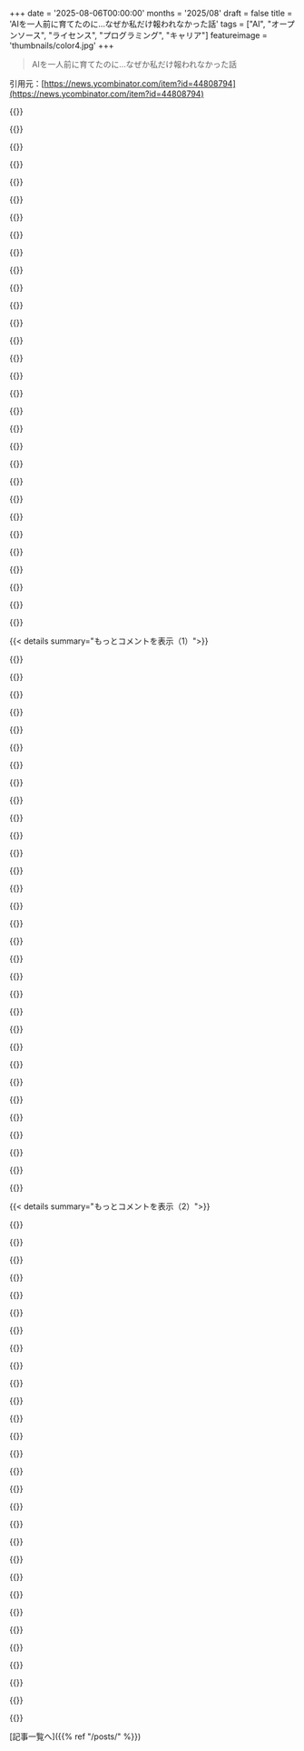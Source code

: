 +++
date = '2025-08-06T00:00:00'
months = '2025/08'
draft = false
title = 'AIを一人前に育てたのに…なぜか私だけ報われなかった話'
tags = ["AI", "オープンソース", "ライセンス", "プログラミング", "キャリア"]
featureimage = 'thumbnails/color4.jpg'
+++

> AIを一人前に育てたのに…なぜか私だけ報われなかった話

引用元：[https://news.ycombinator.com/item?id=44808794](https://news.ycombinator.com/item?id=44808794)




{{<matomeQuote body="やあ、ブログ記事の著者だよ。投稿してくれてありがとう。何か質問があれば気軽に聞いてほしいし、文章はどうだったか教えてくれると嬉しいな。最初の記事の一つだから、改善したいんだ。" userName="pentamassiv" createdAt="2025/08/06 07:50:27" color="">}}




{{<matomeQuote body="やあ相棒、君が提供した価値に対して、せめて報われることを心から願うよ。冷酷なアメリカの企業じゃ、その可能性はゼロだろうけどね。彼らにとって微々たる額でも、君にとっては大金なのに。だから俺はGPLがMITより優れてるって思うんだ。" userName="4gotunameagain" createdAt="2025/08/06 07:54:59" color="#ff33a1">}}




{{<matomeQuote body="ライセンスをAGPLと「カスタム、支払いは連絡」に変更すべきだよ。君がそうした理由としてこの記事をリンクしてやれ。GPLみたいなバイラルライセンスじゃないと、FLOSS開発者にタダ乗りする企業に寄生されるだけだからね。人間はGPLの下で人権を持つべきで、“トレンチコートを着た3人の弁護士”（企業）じゃない。彼らが決断したなら（エンタープライズ級だと判断したコードの開発者を軽んじたこと）、君も同様に、彼らの傲慢さを罰する決断ができるはずだ。俺も全てのAGPLが正しいって再認識したよ。奴らはカスタム条件で連絡してくるだろう。" userName="mystraline" createdAt="2025/08/06 15:43:00" color="#ff5733">}}




{{<matomeQuote body="ソフトウェアを自由に使えることを望み、GPLよりも“自由”だからMITを選ぶ人もいるんだ。ただで何かを作って提供したいなら、それで何も問題ないよ。みんなが全ての活動でお金を追いかける必要はないんだから。著者はこの結果に誇りを持ってて、趣味のプロジェクトが広く使われることに緊張してるって言ってたろ？それは多くのオープンソース作者の野望だし、勝利だと思うね。GPLだったら実現しなかったかもよ。" userName="foxglacier" createdAt="2025/08/06 16:19:02" color="#45d325">}}




{{<matomeQuote body="MITライセンスはGPLより“自由”なんかじゃない。実際、MITだと実質的な所有権とコントロールを放棄することになる。コントロールも貢献も失うんだ。そのコントロールを失った見返りは何かって？露出か、今回の多くのケースのように、何も得られない。企業が君のコードに寄生して、SOCの質問表とか「このバグ、今すぐ直せ」とか要求してくることすらあるんだ。＜<br>みんなが全ての活動でお金を追いかける必要はない＞＞って？論点を見失ってるぞ！これは金の話だったんだ。コードが本番で使われる会社の仕事の話だったのに、面接すらしてもらえなかったんだからな。俺たちの多くは、財産持ちじゃないし、金銭的心配なしに好きなことをできるわけじゃない。そして、ほとんどのFLOSS開発者はそうじゃないんだ。むしろ、過大評価されたAIのハイプスクワッドがvibecode（またはスロットマシンプログラミング）を早く進めるための、無給の踏み台として使われているんだ。<br>著者がこの結果に誇りを持っていて、趣味のプロジェクトが広く使われることに緊張してるって？それは多くのオープンソース作者の野望だし、勝利だと思うね。GPLだったら実現しなかったかもよ。＜<br>そこは著者がLGPLとプロプライエタリに再ライセンスして、Anthropicにもう無料のプロフェッショナルな仕事を提供しないことを願うね。そして、GPLだったら実現しなかったって？ガハハ、それなら奴らは開発者を雇って金を出して作らざるを得なかったんだからな。自分が金持ちになるまでは、俺もAGPLでライセンスするよ。俺のもので金儲けするなら、俺にも分け前が欲しい。シンプルな話だ。" userName="mystraline" createdAt="2025/08/06 16:56:04" color="#785bff">}}




{{<matomeQuote body="MITとGPLの混乱については君の言う通りだ。MITが“よりオープン”だと洗脳されている人がいるけど、それはより寛容なだけで、他の人に君のコードから利益を出させても、何も還元させないんだ。GPLは、著作権を持つ君が再ライセンスさせるか共有させるかを強制する。MITだと、彼らは君に聞く必要すらないんだ。MITは大手企業にしか恩恵をもたらさない。GPLの方がオープンソースの精神と、皮肉なことに君の作品の所有権をより守ってくれるんだ。" userName="kome" createdAt="2025/08/06 09:33:38" color="#38d3d3">}}




{{<matomeQuote body="自分のプロダクトをAGPLにすることで、もっとお金や認知度、仕事を得られると思う？" userName="trueismywork" createdAt="2025/08/06 08:23:53" color="">}}




{{<matomeQuote body="ああ、人々が君のコードを好きなように使える方が、間違いなく“よりオープン”だよ。もう一つのうまくいくモデルは、GPL+商用ライセンスのデュアルライセンスだ。だから、公開したい人はGPLライセンスを使えるし、クローズドソースのユーザーに商用ライセンスオプションでプロジェクトの資金を調達することもできるんだ。俺が携わってるオーディオコミュニティでは、これをよく見かけるよ。" userName="cesaref" createdAt="2025/08/06 10:01:00" color="#ff5c5c">}}




{{<matomeQuote body="わかんないな。比較したことがないけど、cratesはMITでリリースされるのが一般的だからね。元の作者からメンテナーを引き継いだんだ。だからライセンスはもうそこにあったんだ。ほとんど全部書き直したから、今ならライセンス変更を試せるだろうけど、それは考えたくないんだ。俺がやってるのは、普段使ってる素晴らしいオープンソースソフトウェアへの恩返しって思ってるからね。" userName="pentamassiv" createdAt="2025/08/06 08:43:29" color="#38d3d3">}}




{{<matomeQuote body="Claptrapみたいに感じる？[0] 真面目な話、よくやったよ。不採用は残念だけど、Googleに拒否されたHomebrewの人の話を思い出すね[1]。[0] https://youtu.be/hDzWw5rfefQ[1] https://x.com/mxcl/status/608682016205344768" userName="ChrisMarshallNY" createdAt="2025/08/06 09:12:17" color="#38d3d3">}}




{{<matomeQuote body="「”金持ちになるまでAGPLライセンスにする、もし俺のコードで稼ぐなら分け前よこせ”ってのは、”みんなが金を追う必要はない”ってのを見失ってるよな。それに、お前が書いたからってそれが”お前のもん”だって主張するのは傲慢だろ。著作権ロビーはどこにでも蔓延してるな。" userName="aidenn0" createdAt="2025/08/06 17:03:08" color="">}}




{{<matomeQuote body="履歴書送ってくれない？Andrew@gambit.usまで。" userName="AndrewKemendo" createdAt="2025/08/06 16:40:52" color="#ff33a1">}}




{{<matomeQuote body="彼らにとっては10万ドル、100万ドル、いや1000万ドルだって、端数みたいなもんだろ。" userName="mnmalst" createdAt="2025/08/06 08:34:37" color="">}}




{{<matomeQuote body="GPLのコード部分だけ共有するのは、なんで無理なんだ？" userName="spookie" createdAt="2025/08/06 10:34:35" color="">}}




{{<matomeQuote body="お前の諦めたような、従順なトーンにはガッカリだよ。この会社はお前の仕事でめちゃくちゃ儲けてるのに、面接すらしてくれないのか？LGPLみたいなコピーレフトライセンスも考えた？<br>（兄弟コメントで回答済み）" userName="andrepd" createdAt="2025/08/06 11:28:57" color="">}}




{{<matomeQuote body="企業にフリーで提供するのに、お前の純資産はいくらなんだ？金を気にしなくていいようになるには、どれくらいの純資産が必要なんだ？俺はまだそこまでじゃないね。<br>AGPLは個人には影響しないが、企業がコードを取得・変更・ホストして貢献を共有しない場合に適用されるんだ。アンチTIVOizationを読んでみてくれ。だからAGPLなんだ。お前は知ってるはずなのに、俺の意見を”的外れ”って攻撃してるんだろ？<br>著作権はどこにでもあるが、GPLは最も健全な再利用条件を持ってるし、その”ウイルス性”でエコシステムを成長させる。Anthropicはコードを提出してなかったんだろ？俺の世界じゃ、寄生虫には駆虫薬だ。" userName="mystraline" createdAt="2025/08/06 17:23:01" color="#ff5c5c">}}




{{<matomeQuote body="GPLコードとリンクするなら、お前のコードもGPL互換である必要がある。IPCベースの回避策もあるけど、ほとんどの場合は面倒で遅いんだ。" userName="ahartmetz" createdAt="2025/08/06 11:08:40" color="#38d3d3">}}




{{<matomeQuote body="このページで詳しく議論されてるよ: https://news.ycombinator.com/item?id=44808807" userName="JdeBP" createdAt="2025/08/06 11:33:45" color="">}}




{{<matomeQuote body="コピーレフトの考え方は好きだけど、俺は君が何も間違ってないと思うよ。大企業が良いアイデアを見つけたら、AGPLに準拠したり代替ライセンスを買ったりするより、むしろそれを再実装するだろうからね。<br>特にAIの時代では、公開されてるコードはほとんどパブリックドメインになっちゃってる。ライセンスはほとんどがコンプライアンスやイデオロギーのゲームになってて、ほとんどの人を遠ざけてるね。でも、メインリポジトリのライセンスをマイナーバージョンアップだけで変更するのは、HRの注意を引くための”クソ野郎ムーブ”としてはいいかもね（違いはないだろうけど、失うものがないなら）。" userName="riedel" createdAt="2025/08/06 09:48:10" color="#ff5733">}}




{{<matomeQuote body="GTP40で新機能見つけたから開発者フォーラムに投稿しようとしたら、スパムフィルターで消されちゃったんだ。<br>GTP40に書き直してもらって再投稿したら、今度はBANされちゃったよ。<br>ノイズが多すぎるんだよね。<br>アインシュタインやテスラみたいな人たちも、今じゃ注目されないんじゃないかな。自分のアイデアを広めるためにSNSインフルエンサーになるなんて、彼らならやらないだろうし。" userName="robpanico333" createdAt="2025/08/06 15:21:20" color="#ff33a1">}}




{{<matomeQuote body="無視されたくないなら、給与の範囲はちゃんと提示しとくべきだよ。<br>開発者は棒にニンジンがぶら下がってないと、わざわざ君のくだらないゲームに付き合ってくれないからね。" userName="bigyabai" createdAt="2025/08/10 00:27:27" color="#45d325">}}




{{<matomeQuote body="LGPLってのもあるんだぜ。" userName="fsflover" createdAt="2025/08/06 11:24:07" color="">}}




{{<matomeQuote body="いいね。リンクありがとう。<br>別に誰かの手柄を横取りしようとしたわけじゃないし、記事もちゃんと読んだよ。リンクしといても損はないと思っただけ。<br>それに、あの議論、かなりひどいことになってたから、みんなをそこへ行かせたくなかったんだ。<br>ただ、その人を応援したかったのと、ちょっとユーモアを入れたかっただけだよ。そういう経験、僕にもあるからさ。最悪だよね。" userName="ChrisMarshallNY" createdAt="2025/08/06 12:30:42" color="#785bff">}}




{{<matomeQuote body="著作権ってのは知的財産法の一つの柱にすぎないよ。<br>自由を尊重するソフトウェアプロジェクトが、非フリーな再実装と戦うために特許を使うのを僕は見てみたいね。<br>GPLライセンスで、それを使って開発したソフトウェアもGPLライセンスで公開する限り、裏付けとなる特許の権利も付与する、みたいなのはどう？<br>クローズドソースでライブラリを使ったら著作権侵害。別のライセンスで再実装したら特許侵害。ちょっと変えて同じものと呼んだら商標侵害ってね。" userName="r3trohack3r" createdAt="2025/08/06 13:03:22" color="#ff5c5c">}}




{{<matomeQuote body="＞この会社はあなたの仕事から莫大な利益を得ている<br>それは正確には違うと思うな。筆者を貶めるつもりはないけど、このライブラリはAnthropicがやってることのごく一部だよ。<br>UI操作ライブラリで、キーボードやマウス入力をシミュレートするものだよね。<br>プロジェクトには必要だけど、Anthropicが社内で書き直すのもそんなに難しくないはず。<br>このプロジェクトでの経験が筆者の専門知識になり、それがAnthropicに役立つのは確かだから、彼らが面接しなかったのは残念だけど、言えるのはそれくらいだよ。" userName="zoky" createdAt="2025/08/06 15:00:14" color="#ff5c5c">}}




{{<matomeQuote body="Hacker Newsで話題になってるんだから、Anthropicの誰かがこの投稿を見て、心から謝罪して彼を雇うっていうハッピーエンドがきっとあるよね？<br>ねぇ、宇宙よ、ここからポジティブな話を引き出してくれないかい？" userName="archon810" createdAt="2025/08/06 17:07:43" color="">}}




{{<matomeQuote body="どうだろうね。会社って株価はめちゃくちゃ高くても、給料を払う現金がなかったり、大きなチームを雇う余裕がないこともあるからさ。<br>もし持ってるのが株だけなら、誰かにその株を現金で買ってもらわないといけないし、さらに株を売る前にその現金が尽きないようにする方法を見つけないといけないんだ。<br>最終的にはイグジットするか、利益を出すかして心配事をやめるしかないよね。" userName="pmontra" createdAt="2025/08/06 12:52:10" color="#45d325">}}




{{<matomeQuote body="そもそも彼ら、利益出してるの？" userName="eptcyka" createdAt="2025/08/06 08:46:54" color="">}}




{{<matomeQuote body="それがそもそも投稿の動機だったのかもしれないけど、リスクもあるよね。" userName="lo_zamoyski" createdAt="2025/08/06 17:18:25" color="">}}




{{<matomeQuote body="MITライセンスがGPLより自由って話、もう散々議論されまくってるよね。どっちの自由の話をしてるかによるし、MITがもっと自由だと決めつけるのは単純すぎるよ。" userName="mejutoco" createdAt="2025/08/07 12:20:08" color="">}}




{{< details summary="もっとコメントを表示（1）">}}

{{<matomeQuote body="履歴書を送るのが”ちょっとしたゲーム”って、どういう意味？" userName="AndrewKemendo" createdAt="2025/08/10 03:25:56" color="">}}




{{<matomeQuote body="Anthropicに応募したけど連絡なし。大手企業は返事がないことが多くて、10年以上前から応募やめたんだ。JaneStreetだけは例外で、コールド応募でもすぐ連絡くれた。GoogleやAppleでもリファラル経由なら面接は比較的簡単に行けるよ。" userName="cnst" createdAt="2025/08/06 13:09:06" color="#ff5733">}}




{{<matomeQuote body="大学のインターンから大手企業まで6回転職したけど、Webサイトからの応募で仕事を得たことは一度もないな。いつも紹介してもらう形だったよ。Anthropicでも、友だちの友だちを探して電話してみるのがおすすめだよ。" userName="pizzathyme" createdAt="2025/08/06 20:57:16" color="#45d325">}}




{{<matomeQuote body="それが正解だね。採用担当者といくつか繋がっとくべきだよ。" userName="mv4" createdAt="2025/08/06 22:00:13" color="">}}




{{<matomeQuote body="JaneStreetだけが例外って？OCamlをメイン言語にしてたら、開発者集めに苦労するってことかな。" userName="sigmoid10" createdAt="2025/08/06 13:14:06" color="">}}




{{<matomeQuote body="JaneStreetが採用にすごく力を入れてるから驚きはないよ。彼らが「手当たり次第に採用する」レベルじゃないのは間違いないね。大学レベルの数学パズルを趣味で解くような人材を求めてるんだ。だから、もしそこで採用されたら、周りはめちゃくちゃ優秀な人ばかりだろうね。" userName="mywittyname" createdAt="2025/08/06 17:15:22" color="#45d325">}}




{{<matomeQuote body="採用される可能性とか、成功する候補者の話じゃなくて、コールド応募にすぐ返信があったって話をしてるんだよ。" userName="sigmoid10" createdAt="2025/08/07 11:58:48" color="">}}




{{<matomeQuote body="間違ってるよ。JaneStreetは給料もめちゃくちゃいいし、面接もかなり難しいらしい。でも、倫理的な問題として考えとくべきことがあるんだ。市場操作に関与した疑いがあるみたいだよ。https://www.bbc.com/news/articles/c5y0zgrevl1o" userName="lo_zamoyski" createdAt="2025/08/06 17:27:28" color="#ff5c5c">}}




{{<matomeQuote body="難易度の話じゃなくて、コールド応募にすぐ返信があったって話だよ。有能な候補者を見つけるのにすごく苦労してないと、そんなこと普通しないはず。OCamlに全振りしてるんだから、自ら採用を難しくしてるのは間違いないよね。" userName="sigmoid10" createdAt="2025/08/07 12:01:25" color="#45d325">}}




{{<matomeQuote body="はい、でもね。Jane Streetで一番重要なのは謙虚さであって、OCamlへの興味や専門知識じゃないと思うんだ。給料も、みんなが応募したがる理由に関係してるんじゃないかな。" userName="cnst" createdAt="2025/08/06 13:19:09" color="">}}




{{<matomeQuote body="俺が話してたのは応募理由じゃなくて、コールド応募にすぐ返事したって話だよ。一般的に、OCamlを扱う意欲やスキルが足りないのに大量に申し込んだら、そりゃ採用プロセスに影響するだろ。" userName="sigmoid10" createdAt="2025/08/06 16:30:22" color="">}}




{{<matomeQuote body="はっきり言うけどさ、会社から見たら彼が無料で働いてくれてるなら、なんで金を払う必要があるの？あー、彼らは彼を無視したんだね。それが会社を良いように見せるのかは分かんないけど。" userName="ArcHound" createdAt="2025/08/06 07:44:30" color="">}}




{{<matomeQuote body="だってさ<br>・何をやってもらうか会社が決めやすいし<br>・彼がこの仕事好きで超有能なの知ってるし<br>・成果物を会社のものにできる、これは競争優位性だよ<br>・どうせ彼はほとんどコストかからないしさ" userName="jaccola" createdAt="2025/08/06 07:47:00" color="#45d325">}}




{{<matomeQuote body="新しいライセンス作ろうぜ。俺を雇わないで俺のライブラリ使って年間1億ドル以上稼ぐなら、うちの最高COL都市のプリンシパルエンジニアか50人以上を管理するディレクターの総費用（株式付与込み）に相当する商用ライセンス料を払え。OSSは財団へ。ffmpegみたいな全BigTechが使うプロジェクトもこのライセンスになるべきだね。" userName="mac-mc" createdAt="2025/08/06 08:34:21" color="#ff5c5c">}}




{{<matomeQuote body="それって理にかなってるけど、HR部門では同じ理屈が通用しないんじゃないかって心配。俺の経験からくる不満かもしれないけどね。悪魔の代弁者として、会社がやる必要ないしOSS版で十分なら、なんでこんなこと気にするの？" userName="ArcHound" createdAt="2025/08/06 07:48:54" color="">}}




{{<matomeQuote body="超短期的な考えだよ。こんなことされたら作者はやる気なくすし、続ける義務はない。自分のソフトで大儲けしてる会社が面接すらしてくれないなんて知ったら、俺はもう開発を好きでいられないかもね。MIT licenseでも履歴書に役立たないなら意味ないし、何十億も稼ぐ会社に無料奉仕する意味って？FluentAssertionsの件みたいに、作者が商用利用で課金しようとしたらネットで叩かれ、すぐ無料フォークに置き換えられたんだ。結局タダ働きさせられて文句言ったら捨てられる。感謝の寄付でもすれば良いPRになったのに、企業はただ俺たちから価値を搾り取ろうとしてるだけってことの再確認だよ。" userName="ManlyBread" createdAt="2025/08/06 08:32:49" color="#ff5c5c">}}




{{<matomeQuote body="それって短期的なの？MSとか他の会社は、まさに望んだものを手に入れたように見えるけど。無料の仕事への情熱を食い物にする取引は、情熱的で経験不足な人がいる限りずっと続くんだろうね。" userName="ArcHound" createdAt="2025/08/06 09:01:22" color="#38d3d3">}}




{{<matomeQuote body="このコメントの意図には賛成だけど、実装方法が心配だよ。Manly readのコメントを見てごらんよ。支払いの話が出たら、みんな無料のフォークに乗り換えちゃうし、一個人じゃ大企業相手に裁判では勝てないからね。" userName="ArcHound" createdAt="2025/08/06 08:59:56" color="">}}




{{<matomeQuote body="悪いけど、ここはデタラメって言わざるを得ないね。このフォーラムでも、GPLやその思想を軽視するのは間違いで、非GPLのOSSは間抜けだと指摘し続けてきた人が大勢いたのに、俺たちは黙殺された。監視技術の件と全く同じ話だよ。21世紀のこの分野の多くの病気の原因は、Hackernewsに多大な責任があるんだ。それを認めろよ。" userName="yubblegum" createdAt="2025/08/06 10:30:05" color="#45d325">}}




{{<matomeQuote body="今はただの趣味だからバグも多いし、収入がないと時間も割けないんだよね。もし雇ってくれたら、フルタイムでバグ修正に専念できて、開発もずっと速くなるんだけどな。" userName="pentamassiv" createdAt="2025/08/06 08:03:02" color="">}}




{{<matomeQuote body="GPLを批判するのは間違いで、非GPLなOSSはバカげているって、このフォーラムで多くの人が指摘してたのに、みんな無視されたんだよね。<br>Redditだと『ブリゲーディング』って呼ばれてて、会社の連中が結託して投稿を消すんだ。500+カルマのアカウントが5つあれば投稿は消せる。不人気だけど正当なこと言うと、投稿がすごい揺れるの見るの面白いよ。" userName="mystraline" createdAt="2025/08/06 15:37:53" color="#38d3d3">}}




{{<matomeQuote body="このHNフォーラム、VCの運営がこんな仕組みを許してるのは問題だよな。「ピーターの法則」みたいに、500点以上稼いだ奴がまともなコメントをグレーアウトする権利を得てるんだ。運営は見て見ぬふり？ポール・グラハムのエイジズムも酷い。<br>90年代はVCを「ハゲタカ資本家」って呼んでたし、GPLや監視技術、アウトソーシングについても俺たちオタクは正しかった。<br>でも、ポール・グラハムのフォーラムソフトのせいで、結局企業の連中が幅を利かせてる状況だ。" userName="yubblegum" createdAt="2025/08/06 15:51:03" color="#45d325">}}




{{<matomeQuote body="これがどう問題なのかよく分かんないな。ライセンスによっては、簡単に同じように適用できるし。<br>「勝つ」ってのはアメリカ的な考え方だと思うよ。世界中で訴訟を起こせば、大企業を懲らしめてくれる裁判所はたくさんあるから。" userName="Etheryte" createdAt="2025/08/06 10:00:25" color="">}}




{{<matomeQuote body="彼らはもう開発者を雇ったけど、ソースコードを公開してないだけだと思う？" userName="trueismywork" createdAt="2025/08/06 08:26:44" color="">}}




{{<matomeQuote body="違うと思うよ。彼らはcrates.ioから古いバージョンのままで使ってる（少なくとも公開されてるClaude Desktop版ではね）。" userName="pentamassiv" createdAt="2025/08/06 08:33:20" color="">}}




{{<matomeQuote body="彼がタダ働きしてるわけじゃないんだ。彼が無料でやってる別のことを、彼らが使ってるだけなんだよ。<br>彼にはそのライブラリに関する専門知識があって、他には誰も持ってない。だから彼らは、誰かを雇ってそれを学ばせるか、彼を雇うしかないんだ。" userName="that_guy_iain" createdAt="2025/08/06 10:02:21" color="#ff5c5c">}}




{{<matomeQuote body="「運営はこんな現象を調べなかったの？」って意見に対してだけど、HNはテック業界全体にテックブロやVCのイデオロギーを広める実験場として使われてると思うよ。それに、これはすごく強力なテック市場調査でもあるんだ。テキスト検索の宝庫だよ。<br>YCは意図的にこの道を選んだと俺は信じてるね。君はVCやファウンダーのクラブにはいないんだろう？<br>「さらに、YC企業のファウンダーは互いのユーザー名がオレンジ色に見える。これは明示的な利点ではないけど、他のYCファウンダーを議論中ですぐに識別できる」って情報もあるんだ。<br>この大きな偏りがあるけど、俺はまだHNを読んでるよ。あとはlobstersも読んでる。そっちはテックブロの狂気がないからね。https://github.com/minimaxir/hacker-news-undocumented" userName="mystraline" createdAt="2025/08/06 16:10:21" color="#ff5c5c">}}




{{<matomeQuote body="もしライセンスがコピーレフトだったら、フォークは解決策にならなかっただろうね。" userName="zamalek" createdAt="2025/08/06 13:02:44" color="">}}




{{<matomeQuote body="そして、それこそ企業が悪用できる点なんだ。<br>もしこれが無料で利用できなければ、彼らは喜んでプログラマーに開発を依頼しただろうね。でも、すでに無料なら、それを出発点にできる。社内で取り込んだり拡張したりする必要はあるかもしれないけど、すでにされた作業にお金を払うという選択肢は消えてるんだ。<br>すべてのnpm依存関係でこれをやったら、ものすごい節約になるだろうね。" userName="ArcHound" createdAt="2025/08/06 11:21:06" color="#ff5c5c">}}




{{<matomeQuote body="企業はOSSのメンテナーを雇うとき、優先したい機能の実装をさせるもんだよな。普通の会社がやってることと一緒だろ。" userName="RMPR" createdAt="2025/08/06 07:46:53" color="">}}

{{</details>}}




{{< details summary="もっとコメントを表示（2）">}}

{{<matomeQuote body="古いバージョンのリンクは消して、履歴書に差し替えるべきなんじゃない？　もう潮時だろ。" userName="joelfried" createdAt="2025/08/06 17:56:23" color="#ff5733">}}




{{<matomeQuote body="＞ YCはわかってて、意図的にこのやり方を選んだんだと思う。<br>あり得る話だね。彼らはバカじゃないし。ただ価値観が違うだけだよ。(Lobstersのヒントありがとう。知らなかった)" userName="yubblegum" createdAt="2025/08/06 18:01:10" color="#ff5c5c">}}




{{<matomeQuote body="彼らはもうその上に誰かを使って開発してるんだろうけど、ライセンスのせいでクローズドソースになってるだけなんじゃないかな。" userName="trueismywork" createdAt="2025/08/06 08:25:31" color="">}}




{{<matomeQuote body="そうすると、商用競合がリバースエンジニアリング（https://en.wikipedia.org/wiki/Clean-room_design）で価格を下げてくる道を開いちゃうことになるぞ。プロプライエタリソフトウェア業界のホームグラウンドで戦うことになって、間違いなくボコボコにされるだろうな。" userName="ThrowawayR2" createdAt="2025/08/06 19:12:38" color="#38d3d3">}}




{{<matomeQuote body="これはやっぱり非論理的だろ。元のメンテナーを雇えば追加コストで済むのに、適当な開発者を雇ったら初期の学習コストとさらに高い追加コストがかかるじゃん。<br>もしライブラリを使ってる会社全部が前者を選べば、メンテナー視点では開発時間が全部ペイされて、コストは全ユーザーに分散されるはずなのに。" userName="imtringued" createdAt="2025/08/06 13:41:41" color="#ff33a1">}}




{{<matomeQuote body="それももっともな意見だけど、俺は権力のシフトを懸念してるんだよな。企業がこういう努力に対して何の報酬も払わないで済ませられるんじゃないかって心配だよ。" userName="ArcHound" createdAt="2025/08/06 07:50:52" color="#38d3d3">}}




{{<matomeQuote body="じゃあ、それは「無人島テスト」に失敗するな。<br>でも、たぶんそれでいいんだろう。世界は1980年代とは違う。違うライセンスアプローチが必要だし、Richard Stallmanは神じゃないんだから。" userName="immibis" createdAt="2025/08/07 07:48:23" color="#785bff">}}




{{<matomeQuote body="Cratesだとそれは無理だと思うよ。一部は、みんなが簡単にサプライチェーンを妨害できないようにするためだね。" userName="nathan_douglas" createdAt="2025/08/06 20:32:56" color="">}}




{{<matomeQuote body="良いアイデアだけど、大企業はエンジニアリングチームを売上収益のない子会社に移すだけじゃないかな？（俺は会計士じゃないけど！）<br>「Modified MITライセンス—人事部長はニワトリの着ぐるみを着てメンテナーの雇用申請却下を公表しなければならない」みたいな条項を埋め込んだら笑えるけどね。" userName="BobbyTables2" createdAt="2025/08/06 12:57:07" color="#ff5c5c">}}




{{<matomeQuote body="荒らしに聞こえるかもしれないけど、そういうケースの具体例ある？" userName="ArcHound" createdAt="2025/08/06 11:07:44" color="">}}




{{<matomeQuote body="大企業を訴えるのは大変そうだね。最終目的は何？会社を懲らしめたいの、それともお金？もし後者なら、もっと簡単な方法がある気がするけど。" userName="pavel_lishin" createdAt="2025/08/06 16:37:56" color="">}}




{{<matomeQuote body="Jacobsen vs Katzer [0] が今回の話に一番関係あると思うよ。この手の成功事例は他にもたくさんあるんだ。確か、BusyBox も何度か GPL を裁判で強制執行したはず。[0] https://jolt.law.harvard.edu/digest/jacobsen-v-katzer" userName="Etheryte" createdAt="2025/08/06 13:55:06" color="#ff5733">}}




{{<matomeQuote body="著者は正面から行かないで、友だちの友だち経由で紹介してもらうべきだったね。残念だけど、それがテック業界の採用（と就職）の現実だよ。" userName="senko" createdAt="2025/08/06 08:17:42" color="">}}




{{<matomeQuote body="Anthropic や OpenAI は経験を重視せず、内定者の紹介もあまり真剣に受け止めてないね。採用された人のほとんどは若手で、初期に簡単な Python クイズがあるんだ。これはベテラン相手でも変わらない。Anthropic のクイズは一発アウトで、若手の面接官が特定の解答を求めるから、かなり偏った採用プロセスだよ。内定者の紹介や高い能力だけじゃダメで、20代の門番と彼らのアマチュアな採用プロセスを突破する必要があるんだ。" userName="fnordpiglet" createdAt="2025/08/06 15:57:00" color="#ff5c5c">}}




{{<matomeQuote body="これを共有してくれてよかった。Anthropic を考えてたんだけど、これを聞くと気分悪いね。" userName="rglynn" createdAt="2025/08/07 06:10:06" color="">}}




{{<matomeQuote body="うわー、ひどい話だね。" userName="senko" createdAt="2025/08/06 17:34:58" color="">}}




{{<matomeQuote body="同じこと考えてたよ。もしOPが Claude が使ってるって気づいた時に、もっと早くブログに書いて HN や reddit にセンセーショナルに投稿してたらどうだったかな。フォーラム経由で紹介とか、好きな仕事を見つけられたかもね。まだチャンスはあるし、Anthropic じゃなくても他の競合から声がかかるかもよ。" userName="Onewildgamer" createdAt="2025/08/06 10:42:49" color="">}}




{{<matomeQuote body="”残念だけど、それがテック業界の採用の現実だよ”って意見に対してだけど、中にいる人にとっては全然残念じゃないし、ずっと安全だよ。数時間の面接と誇張だらけの履歴書だけで新しく採用するのは、すごく危険な賭けなんだ。最悪なのは、合わないって分かっても、なかなか解雇できないことだよ。" userName="nomel" createdAt="2025/08/06 21:20:40" color="#ff5733">}}




{{<matomeQuote body="残念だけど、ライセンスの選択は近い将来（もうすでにそうかもしれないけど）関係なくなるだろうね。テックの巨人がオープンソースのライブラリを欲しがったら、彼らはAIに「戦争と平和」風に書き換えろって指示するだけさ。もっと悪質な連中は書き換えすらしないだろうね、最近の Cheatingdaddy/Pickle の件みたいに。" userName="stopthe" createdAt="2025/08/06 09:54:30" color="#785bff">}}




{{<matomeQuote body="ひっくり返すと、もし技術的にそれが可能なら、ライブラリ作成のコストはすごく下がって、OSSのメンテナもそんなに苦労せずに書けるってことじゃない？" userName="roenxi" createdAt="2025/08/06 10:01:38" color="">}}




{{<matomeQuote body="既存のコードを著作権ロンダリングできるように書き換えるのと、ゼロから書くのは違うんだよ。残念だけど、LLMは著作権法をかなり無視できてるみたいだしね。個人的には、LLMを使っても開発は高くて時間がかかるけど、ライセンスの制限を無視してフォークするのは簡単になるって可能性は十分あると思うよ。" userName="pimterry" createdAt="2025/08/06 10:14:05" color="#45d325">}}




{{<matomeQuote body="エラーなしで書き換えを保証するのは、現在のLLMの能力を超えてるよ。この能力とゼロから書く能力の間には、何か関連があるかもしれないね。" userName="layer8" createdAt="2025/08/06 13:01:55" color="#ff5733">}}




{{<matomeQuote body="＞もし巨大テック企業が君のオープンソースライブラリを欲しがったら、彼らはAIエージェントに『戦争と平和』のスタイルで書き換えさせればいい<br>こんなこと、実際に起こった証拠ある？意図した効果が得られる法的な根拠は？訓練がフェアユースだからって、AIが魔法の著作権削除ボックスになるわけじゃないんだよ。" userName="rcxdude" createdAt="2025/08/06 22:58:18" color="#ff33a1">}}




{{<matomeQuote body="AIはもうあらゆる意味で“大きすぎて潰せない”存在だよ。もしAIと法律が対立したら、法律はAIに一番都合のいいように、書き換えられたり、解釈し直されたり、廃止されたりするに決まってるさ。" userName="krapp" createdAt="2025/08/06 23:02:33" color="#38d3d3">}}




{{<matomeQuote body="AIを機能させるために本当に重要なことなら、かなり寛大になるんじゃないかな。世界のほとんどのデータで訓練することは重要だもんね。でも、自分が持ってないドキュメントを書き換えたり、適当なライブラリを盗んだりするのは重要じゃないよ。" userName="Dylan16807" createdAt="2025/08/07 01:24:49" color="">}}




{{<matomeQuote body="AIに複雑なプロジェクトを最初から最後まで作らせてみた経験は、どうだった？" userName="gtirloni" createdAt="2025/08/07 00:26:25" color="">}}




{{<matomeQuote body="質問の通りなら、経験はゼロだよ。でもそこがポイントじゃないんだ。LLMは暗黙知が必要なことや、訓練データにないこと（前例がないこと）は苦手なんだ。逆に、人間から見たら屈辱的なほど詳細に説明されたタスクは得意だよ。既存のコードベース、特にテストやコメント、愛情込めて書かれたドキュメント以上に明確なものってある？" userName="stopthe" createdAt="2025/08/07 13:03:51" color="#45d325">}}




{{<matomeQuote body="残念だけど、これは2025年夏の採用活動と似てるね。きっと、彼らは応募やカバーレターさえ読まず、自動で却下したんだろうよ。『チームに追加の応募を審査する余裕がない』ってさ。全く努力してないね。その応募がその役割にどれだけ関連性があるかさえ、気づいてなかったんじゃないかな。信じられないよ！" userName="captain_coffee" createdAt="2025/08/06 08:09:13" color="#785bff">}}

{{</details>}}



[記事一覧へ]({{% ref "/posts/" %}})
